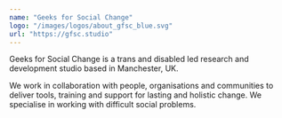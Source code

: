 ```yaml
---
name: "Geeks for Social Change"
logo: "/images/logos/about_gfsc_blue.svg"
url: "https://gfsc.studio"
---
```


Geeks for Social Change is a trans and disabled led research and development studio based in Manchester, UK.

We work in collaboration with people, organisations and communities to deliver tools, training and support for lasting and holistic change. We specialise in working with difficult social problems.
